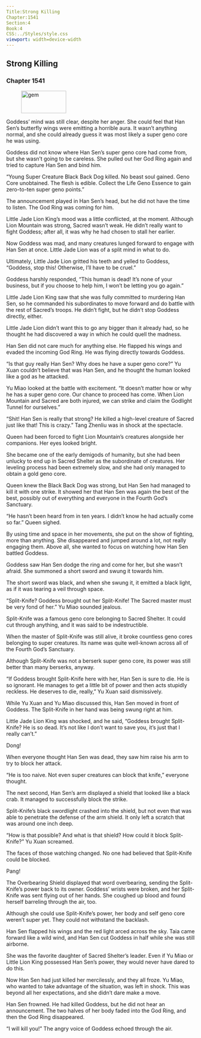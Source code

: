 ```yaml
---
Title:Strong Killing 
Chapter:1541 
Section:4 
Book:4 
CSS:../Styles/style.css 
viewport: width=device-width
---
```

  
## Strong Killing
### Chapter 1541
  
<figure>
	<img src="../Images/gem.gif" alt="gem" id="gem" width="120" height="60" />
</figure>
  

  
Goddess’ mind was still clear, despite her anger. She could feel that Han Sen’s butterfly wings were emitting a horrible aura. It wasn’t anything normal, and she could already guess it was most likely a super geno core he was using.

Goddess did not know where Han Sen’s super geno core had come from, but she wasn’t going to be careless. She pulled out her God Ring again and tried to capture Han Sen and bind him.

“Young Super Creature Black Back Dog killed. No beast soul gained. Geno Core unobtained. The flesh is edible. Collect the Life Geno Essence to gain zero-to-ten super geno points.”

The announcement played in Han Sen’s head, but he did not have the time to listen. The God Ring was coming for him.

Little Jade Lion King’s mood was a little conflicted, at the moment. Although Lion Mountain was strong, Sacred wasn’t weak. He didn’t really want to fight Goddess; after all, it was why he had chosen to stall her earlier.

Now Goddess was mad, and many creatures lunged forward to engage with Han Sen at once. Little Jade Lion was of a split mind in what to do.

Ultimately, Little Jade Lion gritted his teeth and yelled to Goddess, “Goddess, stop this! Otherwise, I’ll have to be cruel.”

Goddess harshly responded, “This human is dead! It’s none of your business, but if you choose to help him, I won’t be letting you go again.”

Little Jade Lion King saw that she was fully committed to murdering Han Sen, so he commanded his subordinates to move forward and do battle with the rest of Sacred’s troops. He didn’t fight, but he didn’t stop Goddess directly, either.

Little Jade Lion didn’t want this to go any bigger than it already had, so he thought he had discovered a way in which he could quell the madness.

Han Sen did not care much for anything else. He flapped his wings and evaded the incoming God Ring. He was flying directly towards Goddess.

“Is that guy really Han Sen? Why does he have a super geno core?” Yu Xuan couldn’t believe that was Han Sen, and he thought the human looked like a god as he attacked.

Yu Miao looked at the battle with excitement. “It doesn’t matter how or why he has a super geno core. Our chance to proceed has come. When Lion Mountain and Sacred are both injured, we can strike and claim the Godlight Tunnel for ourselves.”

“Shit! Han Sen is really that strong? He killed a high-level creature of Sacred just like that! This is crazy.” Tang Zhenliu was in shock at the spectacle.

Queen had been forced to fight Lion Mountain’s creatures alongside her companions. Her eyes looked bright.

She became one of the early demigods of humanity, but she had been unlucky to end up in Sacred Shelter as the subordinate of creatures. Her leveling process had been extremely slow, and she had only managed to obtain a gold geno core.

Queen knew the Black Back Dog was strong, but Han Sen had managed to kill it with one strike. It showed her that Han Sen was again the best of the best, possibly out of everything and everyone in the Fourth God’s Sanctuary.

“He hasn’t been heard from in ten years. I didn’t know he had actually come so far.” Queen sighed.

By using time and space in her movements, she put on the show of fighting, more than anything. She disappeared and jumped around a lot, not really engaging them. Above all, she wanted to focus on watching how Han Sen battled Goddess.

Goddess saw Han Sen dodge the ring and come for her, but she wasn’t afraid. She summoned a short sword and swung it towards him.

The short sword was black, and when she swung it, it emitted a black light, as if it was tearing a veil through space.

“Split-Knife? Goddess brought out her Split-Knife! The Sacred master must be very fond of her.” Yu Miao sounded jealous.

Split-Knife was a famous geno core belonging to Sacred Shelter. It could cut through anything, and it was said to be indestructible.

When the master of Split-Knife was still alive, it broke countless geno cores belonging to super creatures. Its name was quite well-known across all of the Fourth God’s Sanctuary.

Although Split-Knife was not a berserk super geno core, its power was still better than many berserks, anyway.

“If Goddess brought Split-Knife here with her, Han Sen is sure to die. He is so ignorant. He manages to get a little bit of power and then acts stupidly reckless. He deserves to die, really,” Yu Xuan said dismissively.

While Yu Xuan and Yu Miao discussed this, Han Sen moved in front of Goddess. The Split-Knife in her hand was being swung right at him.

Little Jade Lion King was shocked, and he said, “Goddess brought Split-Knife? He is so dead. It’s not like I don’t want to save you, it’s just that I really can’t.”

Dong!

When everyone thought Han Sen was dead, they saw him raise his arm to try to block her attack.

“He is too naive. Not even super creatures can block that knife,” everyone thought.

The next second, Han Sen’s arm displayed a shield that looked like a black crab. It managed to successfully block the strike.

Split-Knife’s black swordlight crashed into the shield, but not even that was able to penetrate the defense of the arm shield. It only left a scratch that was around one inch deep.

“How is that possible? And what is that shield? How could it block Split-Knife?” Yu Xuan screamed.

The faces of those watching changed. No one had believed that Split-Knife could be blocked.

Pang!

The Overbearing Shield displayed that word overbearing, sending the Split-Knife’s power back to its owner. Goddess’ wrists were broken, and her Split-Knife was sent flying out of her hands. She coughed up blood and found herself barreling through the air, too.

Although she could use Split-Knife’s power, her body and self geno core weren’t super yet. They could not withstand the backlash.

Han Sen flapped his wings and the red light arced across the sky. Taia came forward like a wild wind, and Han Sen cut Goddess in half while she was still airborne.

She was the favorite daughter of Sacred Shelter’s leader. Even if Yu Miao or Little Lion King possessed Han Sen’s power, they would never have dared to do this.

Now Han Sen had just killed her mercilessly, and they all froze. Yu Miao, who wanted to take advantage of the situation, was left in shock. This was beyond all her expectations, and she didn’t dare make a move.

Han Sen frowned. He had killed Goddess, but he did not hear an announcement. The two halves of her body faded into the God Ring, and then the God Ring disappeared.

“I will kill you!” The angry voice of Goddess echoed through the air.